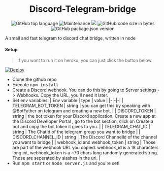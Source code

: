 <h1 align="center"> 
Discord-Telegram-bridge
</h1>
<p align="center">
<img alt="GitHub top language" src="https://img.shields.io/github/languages/top/daaniiieel/discord-telegram-bridge?style=for-the-badge"> <img alt="Maintenance" src="https://img.shields.io/maintenance/yes/2020?style=for-the-badge"> <img src="https://app.codacy.com/project/badge/Grade/baf2c94a5d0c43829481b703cb19bcc1"> <img alt="GitHub code size in bytes" src="https://img.shields.io/github/languages/code-size/daaniiieel/discord-telegram-bridge?style=for-the-badge"> <img alt="GitHub package.json version" src="https://img.shields.io/github/package-json/v/daaniiieel/discord-telegram-bridge?style=for-the-badge"> 
 </p>
A small and fast telegram to discord chat bridge, written in node 

#### Setup
> If you want to run it on heroku, you can just click the button below. 

[![Deploy](https://www.herokucdn.com/deploy/button.svg)](https://heroku.com/deploy?template=https://github.com/filcnaplo/discord-telegram-bridge)

* Clone the github repo
* Execute <kbd>npm install</kbd>
* Create a Discord webhook. You can do this by going to Server settings -> Webhooks. Copy the URL, you'll need it later.
* Set env variables: 
| Env variable | type | value |
|-|-|-|
| TELEGRAM_BOT_TOKEN | string | you can get this by speaking with @BotFather on telegram and creating a new bot. |
| DISCORD_TOKEN | string | the bot token for your Discord application. Create a new app at the  Discord Developer Portal , go to the bot section, click on Create a bot and copy the bot token it gives to you. |
| TELEGRAM_CHAT_ID | string | The ChatId of the telegram group you want to bridge |
| DISCORD_CHANNEL_ID | string | The Discord ChannelId of the channel you want to bridge |
| webhook_id  and  webhook_token | string | Those are part of the webhook URL you copied.  webhook_id  is a 18 characters long int,  webhook_token is a ~70 chars long randomly generated string. Those are seperated by slashes in the url. |
* Run <kbd>npm start</kbd> or <kbd>node server.js</kbd> and you're set!
